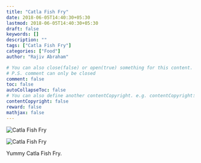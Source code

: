 ```yaml
---
title: "Catla Fish Fry"
date: 2018-06-05T14:40:30+05:30
lastmod: 2018-06-05T14:40:30+05:30
draft: false
keywords: []
description: ""
tags: ["Catla Fish Fry"]
categories: ["Food"]
author: "Rajiv Abraham"

# You can also close(false) or open(true) something for this content.
# P.S. comment can only be closed
comment: false
toc: false
autoCollapseToc: false
# You can also define another contentCopyright. e.g. contentCopyright: "This is another copyright."
contentCopyright: false
reward: false
mathjax: false
---
```


![Catla Fish Fry](/images/IMG_20180605_134119.jpg "Catla Fish Fry")

![Catla Fish Fry](/images/IMG_20180605_134310.jpg "Catla Fish Fry")

Yummy Catla Fish Fry.